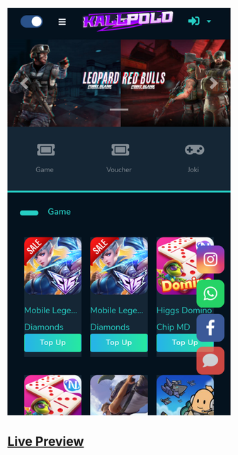 ![Screenshot](https://github.com/Kallpolo/Topupgame-3/blob/main/demo.jpg)

# [Live Preview](https://kallpolo.github.io/Topupgame-3/)
